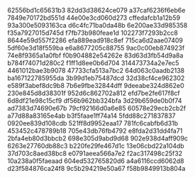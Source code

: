 62556bd1c65631b3
82dd3d38624ce079
a37caf6236f6eb6e
7849e70172bd551d
44e00e3cd060d273
cffedafcb1a12b59
93a300e5093163ca
d6c4fc71ba0da48b
6e200ae33d985358
f35a7927015d745d
f7fb73b980feae1d
102273f7293b2cc8
8644e59d557f2286
efa889ead918c8ef
715ca6d2aae07409
5df60e3d18f559ba
e6a8677205c88755
9ac0c00eb874923f
74e8f9365a1a0fbf
f0b904882e54262e
83d63d3fb54d9a8a
b784f74071d280c2
f1ff1d8ee0b6d704
314473734a2e7ec5
4461012bae3b9078
47733cfa513a7bc2
64d063c0aadb2138
ba167122785955da
3b99d1eb75487dcd
32d38cf4ce962302
e589f3abef8dc9b8
7b6e9fbe32844dff
9deeabe324d862e0
230e845d8d38301f
952d6c862702a812
efd7be2fe617f8cf
6d8df21e98c15cf9
df56b962bb324bfa
3d29b659de0b0f74
ad7383d74690e67b
79cf92166d0a6e85
60578e29ecb2cb2f
a77d88a83165e4ab
b3f5faae1ff74a14
5fdd88c271837837
0920ee839d108cdb
521ff8d9952eaa17
781fc6cabfb6d31b
453452c478789b18
705e43db76fb4792
e8fda2d31dd4fa71
2bfa4eb80d3bbcb2
698e305d9abd9d68
902e938d4aff909c
6263e27760db88c3
b220fe29fe467d1c
13e06cbd22a104db
37d703c8aed38bc8
e0791aeea566a7e2
f2ac317498c25f32
10a238a0f5faeaad
604ed532765820d6
a4a6116ccd6062d8
d23f584876ca24f8
9c5b294219e50a67
f58b9849913b804a
